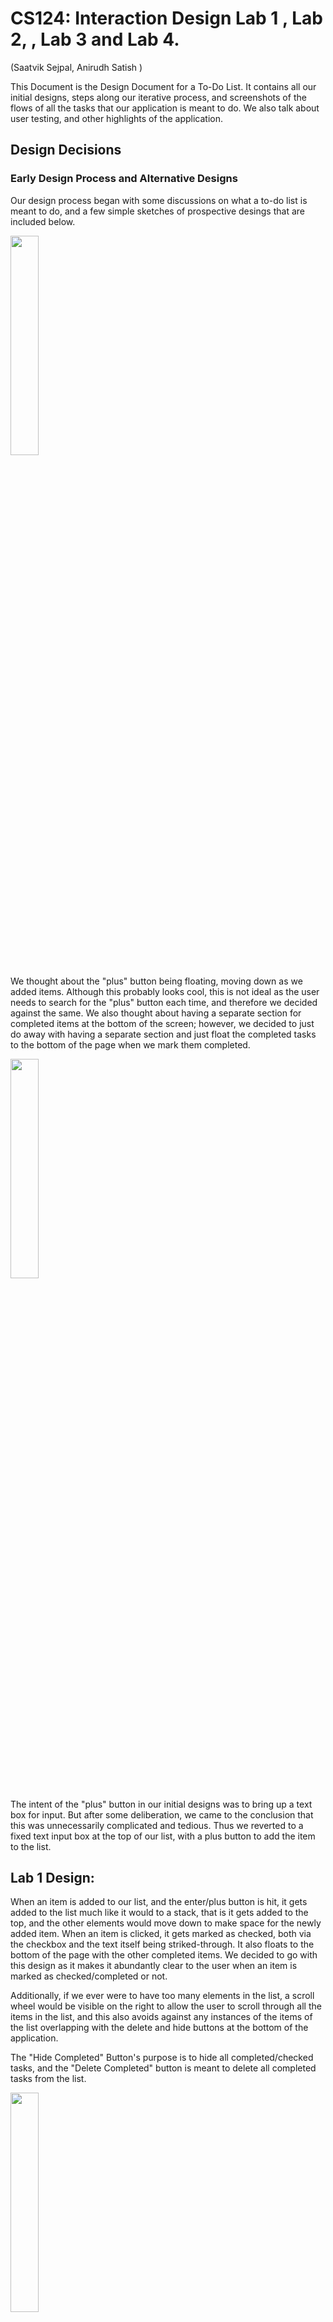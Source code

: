 
# CS124: Interaction Design Lab 1 , Lab 2, , Lab 3 and Lab 4.

(Saatvik Sejpal, Anirudh Satish
)


This Document is the Design Document for a To-Do List. It contains all our initial designs, steps along our iterative process, 
and screenshots of the flows of all the tasks that our application is meant to do. We also talk about user testing, and other highlights of the application. 


## Design Decisions

### Early Design Process and Alternative Designs
Our design process began with some discussions on what a to-do list is meant to do, and a few simple
sketches of prospective desings that are included below.


<img src='Screenshots/Page2.png' text-align='center' width=30%/>

We thought about the "plus" button being floating, moving down as we added items.
Although this probably looks cool, this is not ideal as the user needs to search for the "plus"
button each time, and therefore we decided against the same.
We also thought about having a separate section for completed items at the bottom of the screen; however, we decided
to just do away with having a separate section and just float the completed tasks to the bottom of the page when we mark them
completed.

<img src='Screenshots/Page3.png' text-align='center' width=30%/>

The intent of the "plus" button in our initial designs was to bring up a text box
for input. But after some deliberation, we came to the conclusion that this was unnecessarily
complicated and tedious. Thus we reverted to a fixed text input box at the top of our list, 
with a plus button to add the item to the list.


## Lab 1 Design:

When an item is added to our list, and the enter/plus button is hit, it gets added to the list much like it would to a stack, 
that is it gets added to the top, and the other elements would move down to make space for the newly 
added item. 
When an item is clicked, it gets marked as checked, both via the checkbox and the text itself being striked-through. It also floats to the bottom of the page with the other
completed items.
We decided to go with this design as it makes it abundantly clear to the user when an item is marked as checked/completed or not. 

Additionally, if we ever were to have too many elements in the list, a scroll wheel would be visible on the right to allow the user to scroll through
all the items in the list, and this also avoids against any instances of the items of the list overlapping with the delete and hide buttons
at the bottom of the application. 

The "Hide Completed" Button's purpose is to hide all completed/checked tasks, and the "Delete Completed" button is meant 
to delete all completed tasks from the list.

<img src='Screenshots/Page4.png' text-align='center' width=30%/>


## Lab 2 Design (changes in Lab2 React implementation):

### List items, completed and uncompleted items
In Lab 2, We implement our app using React, to create a working To-Do list. We made some changes to the initial design in this lab
First, when a new item is added, it does not stay at the top of the List like a stack, but we move it to the bottom of the list (of uncompleted tasks)

Next, when an item is checked, we do move it down the list to a section that has all completed items. However, as opposed to moving a newly checked item to the 
very bottom of the list every time, we move it to the completed section, while still maintaining the order in which they were inserted in the 
to-do list.

### Buttons:
Based on feedback from Lab1, we made some changes to our buttons in this iteration of the project. 
Firstly, if a button is in a situation that it cannot/should not be used, we grey it out, and then disable the actions of the same

Therefore, for the add (+) button, until and unless an input is typed in the text box, it remains greyed out, and as soon as we enter/add the typed item
to our to-do list, it gets greyed out again.

Along the same lines, when no items are marked as completed, or when the to-do list is empty, the "hide completed" and "delete completed" buttons are
greyed out to indicate that they cannot be used (have no function). In addition to this, the buttons are disabled so that accidentally clicking on them does not trigger any
unwanted actions

<img src='Screenshots/HideDeleteDeactivated.png' text-align='center' width=30%/>


When the "hide completed" button is clicked to hide items, the delete button becomes grey and disabled so that users do not accidentally delete
items that they cannot see. Therefore, you can only delete completed items from the list if you are in the visibility mode where you can 
see all the items. 

<img src='Screenshots/DeleteDeactivate.png' text-align='center' width=30%/>

Finally, we considered comments from Lab 1 about our buttons for the items resembling radio buttons. However, considering the context that they are in (todo list app)
plus the results from the user testing we did, we decided to keep the same design for the buttons (as they also match our rounded theme without sacrificing usability)

### Alert when Delete button is clicked

We added an alert box for when the "delete completed" button is clicked, warning the user that they are going to make an irreversible change, 
and asking them to confirm if they want to carry out the action, or hit "No" to revert to the initial state of the list (before the delete button was clicked)
For this alert, we used an Alert package called Sweet alert. The documentation for this alert is below. 

We implemented our own CSS to style this alert as to meet the design and theme of our To Do List. 

A small note: The sizes of the "No" and "Yes" are actually the same. But the "No" button looks slightly bigger 
because by default, that is the one that is selected, and if enter is hit, the "No" button is pressed. We thought about
changing this, but then decided that this makes senese, as users cannot accidentally delete items by hitting enter two times. 

Sweet Alert: https://sweetalert.js.org/

<img src='Screenshots/Alertbox.png' text-align='center' width=30%/>



### Changes to Label-Checkbox implementation

To implement editing of items in the Todo List, we removed the functionality of clicking on the label as well to mark the items. Instead, now to mark an item 
as completed, a click on the checkbox is required. Clicking on the label enables editing of the text, and allows the user to change the name/title of any task already 
in the todo List. 

<img src='Screenshots/NewLabelCheck.png' text-align='center' width=30%/>

Additionally, to deal with long tasks (singel task), we implemented a horizontal scrolling mechanism, rather than wrapping. An example of the same is shown below. 
This screenshot is a frame while scrolling to the right to see the full item.

<img src='Screenshots/HorizontalScrolling.png' text-align='center' width=30%/>

### Vertical Scrolling

After thinking about edge cases/possible situations where our initial design might break, we thought about implementing 
a vertical scrolling mechanism to help deal with lists that have a lot of tasks. A picture of the same is attached below for illustration. 
The scroll bar can be seen on the right side of the app. 

<img src='Screenshots/VerticalScrolling.png' text-align='center' width=30%/>


## Lab 3 Design:

To incorporate the added functionality of priority for tasks, we needed to make some substantial changes to our 
design. These were:
1. Adding a dropdown at the top of the application to allow the user to choose what metric they want to sort by.
2. Adding a dropdown by the input field, to allow the user to add the priority of the task they add to the list. However, users who do not care about priority can continue to use the app with no hiccups, as the default priority of 1
   is applied to all the entered items.
3. A dropdown for each task in the list, indicating the current priority, allowing for editing/changing functionality of priorities.
4. To add the dropdown for each list item, we incorporate a one dimensional gridbox for each list item, which is inserted
   into the two dimensional gridbox that holds all the contents of the list, and the buttons and input fields.

Throughout this design, we maintain our design philosophy of greying out all buttons that cannot be used. Therefore, when
there are no items to be filtered, the filter button remains greyed out, and similarly when there is nothing to add, 
the priority button by the input field remains greyed out. 

### 1. Dropdown at the top: 
The dropdown at the top provides three features to the user. We allow the user to filter by Name, Priority, or Date Created . 
The pictures for the flow of performing a sorting task are below. 

#### Filter Button at the beginning of the task:
<img src='Screenshots/FilterButtonStart.png' width=30%/>

#### Filter Button while selecting a metric to filter by:
<img src='Screenshots/FilterButtonIntermediate.png' width=30%/>

#### Filter Button after selecting a metric to filter by:
<img src='Screenshots/FilterButtonEnd.png' width=30%/>

### 2. Dropdown by Input Field:

#### When there is nothing in the input field, the dropdown button remains greyed out
<img src='Screenshots/InputPriorityStart.png' width=30%/>

#### While typing, the button becomes orange to indicate that it can be used.
<img src='Screenshots/InputPriorityAdding.png' width=30%/>

#### Clicking on the button gives the following dropdown.
<img src='Screenshots/InputPriorityInter.png' width=30%/>

#### After selecting the priority, and enter/item is added. 
Then, the item is added, and the next priority remains the same.
This allows users to enter multiple items in quick succession with the same priority.

<img src='Screenshots/InputPriorityEnd.png' width=30%/>

### 3. Dropdown button for each task item in the list:

#### Before editing the priority of the task, screen looks like this.
<img src='Screenshots/TaskPriorityStart.png' width=30%/>

#### Screen while editing the priority:
<img src='Screenshots/TaskPriorityInter.png' width=30%/>

#### Screen After priority is edited:
<img src='Screenshots/TaskPriorityEnd.png' width=30%/>

## Lab 4 Design:
For this Lab, we added more functionality to our application. These were accessibility (both tabbing and voice over), multiple list functionality and support for multiple
screen sizes. 

### Accessibility:
TODO
Tabbing follows the order of HTML as it is generated. During all our labs, we were conscious about this, and ensured
that we generated our HTML in the order we want it displayed. Therefore, tabbing through the application (including shift+tab for going in the backward direction) works
really well. Additionally, using the spacebar/enter key to select, move to different pages of the application depending on what the feature is 
is needed. Exactly how these mechanics work is addressed in our YouTube video linked below!

### Multiple Lists:

Multiple lists is a must-have feature in any good To-Do list. Now that we have a much better understanding of React, and components, 
we were able to implement the same with little to no hiccups. The design for this follows our philosophy that we used for items in our single list To-Do List. 
When the application is opened, a screen with all the lists is shown (if any exists, else empty), and adding a new TaskList is the same as adding a new item. The TaskList name is entered in the text input field, 
and then it is added to the "List of Lists" or "List of TaskLists". 

Each TaskList name can be edited by clicking on it, much like the items in the To-Do List. Then, for each TaskList, there is a "Go" button, which when clicked 
opens the "TO-Do List" for that TaskList. Once inside a particular list, we also have a "back" button to allow the user to come back to the main screen with all the different TaskLists, to do other actions. 
There is also a delete button, which allows users to delete entire TaskLists individually. However, since deleting a whole TaskList
is a big task (in that you do not want any mistakes), we have an alert pop up to indicate to the user that this is an irreversible action, asking for confirmation to proceed. 
We also have a delete-all-lists button that is pretty self explanatory. It deletes all the TaskList, and therefore all the individual tasks in all the TaskLists. Naturally, as this is also a potentially dangerous action, 
we have an alert box asking for confirmation from the user that they intend to do the indicated action. 

There are some pictures below to show this new features. 

Homepage:

<img src='Screenshots/ListOfTasklistsHome.png' width=30%/>

Inside a particular TaskList:

<img src='Screenshots/IndicateBackButton.png' width=30%/>

### Multiple Screen Sizes:

Responsive design is a very important component of an application, that allows it to be used on different sized devices, from different manufacturers. 
While our design works for mobiles, desktops and iPads in both landscape and Portrait mode, the way our CSS works allows the application to be viewed in all sizes of screen in between and larger than these three mentioned
sizes, which we think is very cool and important. That is, not only does it work on Moto G4, but also on other mobile devices, and other tablets, and desktop sizes and aspect ratios. 

When used on larger screens, our application is not just a zoomed in version of the mobile screen, but the extra screen real estate is used for more items/tasks/TaskLists
to be visible at once without scrolling. We do have slightly larger fonts for bigger displays just to make it easier on the user to parse the information, and use the application to its best potential. 

A few pictures indicating the application in a few different screen sizes are below (not all)!:

Desktop: 

<img src='Screenshots/DesktopTaskList.png' width=30%/>

Phone Landscape:

<img src='Screenshots/MobileLandscape.png' width=30%/>

iPad Portrait:

<img src='Screenshots/IpadPortrait.png' width=30%/>

iPad Landscape:

<img src='Screenshots/IpadLandscape.png' width=30%/>

iPad Landscape List of TaskLists view:

<img src='Screenshots/IpadLandscapeLists.png' width=30%/>


## User Testing:

### Lab 1 (static app)
We showed our project to one of our roommates, who we will refer to as Person A in this section. As we do not have a working 
page/application due to the lack of javascript, we just spoke about the design, their first thoughts on how useable it was, etc. 

Person A believed that our application was quite clear on how to add elements to the to-do list, which was via the text input at the top
followed by an enter keystroke, or hitting the plus button. Additionally, they liked our idea of how checked items/completed items 
would float down the list and pile up at the bottom of the list, creating a clear demarcation between uncompleted and completed tasks. 

They did mention something that we feel could be useful if we are ever to actually implement javascript for this application. To edit 
items that are already in the list, they felt that a long press on mobile was the most intuitive and logical way to edit tasks. 
Therefore, we would like to add this functionality in our future implementation. 

### Lab 2

#### Person B:
(This user testing was done before the complete version of the app was done. i.e, the alert box was not implemented, along with some other teething issues
such as wrapping)
Person B also had positive feedback about our application. They were impressed by how hitting enter while adding an item added it to our list. 
They also suggested that when the hide completed button was clicked, and the completed items were hidden, the delete button should be deactivated, so that users do not accidentally delete something they did not intend to.
(This feedback was implemented in our final version). Person B also spoke about how it would be nice if when they checked an item to mark as completed, if it first visually showed itself being checked, and then moving 
to its respective place in the lower portion of the list rather than immediately jumping there. They also said, that when adding an item to a list, the focus in the List changed to that item. This would be particularly useful when there are 
a lot of items in the list, and the user gets lost when adding new stuff to an already large list. This is something that we have tried to implement, but are stumbling on in the final stages. 

Person B was also impressed with the vertical scrolling to accomadate for very large lists with a lot of items. 


#### Person C:
Person C thought that our app was overall quite intuitive and easy to use. They were particularly happy that clicking the "Enter" key
while adding a task actually created it and that they did not have to click on the "+" button. Furthermore, they were also impressed by the 
Alert Box that shows up when a user attempts to delete a task. One thing that Person C thought was not immediately obvious, was that the tasks were editable
on click. At the moment, we could not think of a way to make it more obvious while maintaining our minimal design, but we will give it more thought in future labs.
Person C also thought that when a task is too long, it was perhaps not convenient that the task extends on the same line and allows the user to scroll horizontally.
While we do note Person C's thoughts, we were having trouble wrapping the text of a task that was too long correctly.


### Lab 3

#### Person D: 
This user testing was done before the complete version of our application for this lab was completed. 
This person's feedback really helped and resulted in some changes in our delpoyed model. 
This user, while adding items to our list, did not know what the 1, 2, 3 referred to priorities. At this stage, 
the dropdown in our input field for priority did not have any text, and was simply 1, 2, 3 as well. So the user was confused, and assumed that
these numbers implied how long it should take them to complete the task. Therefore, we took this feedback, and edited the 
priority button in the input field to have the text priority while loading as its default value, so that users know what it is. 

Person D also commented on how the dropdown for the filter button said "Created", and suggested that "Created Date" would be more
informative, and we took this advice and made the required change to our app. 
This user also really liked our alert that pops up when deleted items are deleted. 


### Lab 4

#### Person E: 


#### Person F:

## Screenshots and Images from our implementation:

Attached below is a screenshot of our application at a random stage, with some items in the list, and some items marked as checked.

<img src='Screenshots/MainHTMLPic.png' width=30%/>


We also have images from different stages of our application to show the flow when completing the different tasks that it is intended to do. 

For all the following Flows below are flows for any particular TaskList. Since we just added our List of TaskLists functionality, there is a slight to change to this flow 
The root flow in each TaskList remains the same, except going to that particular TaskList requires the additional step of clicking "GO" on the corresponding TaskList. 


### Task 1: Adding a task to an empty list

To add an item, simply type in the input text box at the top of the app, and then hit "Enter/Return" on your keyboard, or the + button
to add the item to the list.

Screen at the Beginning of the task: 

<img src='Screenshots/PreTask1.png' width=30%/>

Screen during the process of adding an item to the list:

<img src='Screenshots/IntermediateTask1.png' width=30%/>

Screen after adding said item to the list:

<img src='Screenshots/PostTask1.png' width=30%/>

### Task 2: Adding an element to a non-empty List

To add an item, simply type in the input text box at the top of the app, and then hit "Enter/Return" on your keyboard, or the + button
to add the item to the list.

Screen at the Beginning of the task:

<img src='Screenshots/PreTask2.png' width=30%/>

Screen during the process of adding the item to the list:

<img src='Screenshots/IntermediateTask2.png' width=30%/>

Screen after adding said item to the list:

<img src='Screenshots/PostTask2.png' width=30%/>

Here we can see how our app deals with new items when there are already existing things to do. 
It simply adds it to the bottom of the unchecked portion of the list (if there are any checked items). Therefore, a newly added item floats down the list
and gets added just above completed items (if any)


### Task 3: Mark an Item completed

To mark an item as completed, simply click on the check button on the left, and this marks the item as completed. 

Screen at the Beginning of the task:

<img src='Screenshots/PreTask3.png' width=30%/>

Screen after marking item as completed:

<img src='Screenshots/PostTask3.png' width=30%/>

Our app moves the completed items to the bottom of the list, as talked about earlier, therefore grouping all
completed and uncompleted items together. 

### Task 4: Rename an item in the list:

To rename a task, a click on the text is all that is required. Once done editing, simply click away (in a different position) or 
hit enter

Screen at the Beginning of the task:

<img src='Screenshots/PreTask4.png' width=30%/>

Screen during the process of renaming the item:

<img src='Screenshots/IntermediateTask4.png' width=30%/>

Screen after renaming the item:

<img src='Screenshots/PostTask4.png' width=30%/>

To rename the item, our text is editable, and thus when a user clicks on the text, they are able 
to rename that to whatever they please. whether this be completely removing text, or adding some more. 


### Task 5: To show only uncompleted items

To accommodate this task, we have a button called "Hide Completed", which is pretty self explanatory. 
On clicking this button, the application will hide all completed tasks from the user, and the button's text changes
to show all. Clicking this button show all will revert to the stage where all tasks, both completed and uncompleted are visible

Screen at the Beginning of the task:

<img src='Screenshots/PreTask5.png' width=30%/>

Screen after clicking hide completed button:

<img src='Screenshots/PostTask5.png' width=30%/>

### Task 6: Delete all completed tasks:

For this function, our app has a "delete completed" button, which when clicked will bring up an alert tab, 
asking the user to confirm their action, or revert back. If they chose to delete all items delete all items that are marked as checked/completed in the list, leaving only the uncompleted 
tasks on the screen. Unlike hide completed tasks, this is not reversible, and actually removes them, rather
than just not showing the completed tasks. 

Screen at the Beginning of the task:

<img src='Screenshots/PreTask6.png' width=30%/>

Screen during the alert pop up: 

<img src='Screenshots/IntermediateTask6.png' width=30%/>

Screen after deleting all completed tasks (if yes):

<img src='Screenshots/PostTask6.png' width=30%/>

Screen if No/Cancel is hit: 

<img src='Screenshots/PreTask6.png' width=30%/>

The flows for a few additional things that we thought would be good to elaborate on are mentioned below.

### Task 7: Going to the TaskList named Homework:

Screen when on the main page of the application:

<img src='Screenshots/GoingToTaskListBeginning.png' width=30%/>

Screen while selecting Go button:

<img src='Screenshots/GoingToTaskListIntermediate.png' width=30%/>

Screen after clicking Go Button:

<img src='Screenshots/GoingToTaskListEndpng' width=30%/>

There is a loading screen with a spinning wheel that shows as the page is loaded. This is more visible on lower end devices, or with throttling/bad internet. 


### Task 8: Deleting a TaskList:

Screen when inside that TaskList:

<img src='Screenshots/DeletingTasklistBeginning.png' width=30%/>

Screen after clicking Back:

<img src='Screenshots/DeletingTasklistInter1.png' width=30%/>

Screen after clicking the Trash can corresponding to this List:

<img src='Screenshots/DeletingTasklistInter2.png' width=30%/>

Screen after confirming the deletion:

<img src='Screenshots/DeletingTasklistEnd.png' width=30%/>

The other flows, such as creating a new list, deleting all lists, editing a list follow the same philosophy that was and continues to be used with individual tasks in their TaskLists. Thus we do not mention and have pictures for all these tasks, but do mention that they 
are the same in terms of how to do them, with the exception that no marking lists as checked. The analogous thing to do here is to simply delete
the entire list when completed (or keep it. Upto the user).

## Challenges Faced

### Lab 1
Our initial mistake was in understanding the purpose of this lab. We thought that we had to make a fully functioning JavaScript based
Web App that would allow all the To-Do List functionalities. Hence, we spent a few hours, initially working in Raw JS trying to make this a
proper To-Do List. After we realized that the task was to simply make static webpages, our process went a lot more smoothly and we did not face any really 
problematic challenges. 

I think the primary thing that we struggled with was just not being able to align elements correctly with GridBoxes.
Also, it took us a while to select a font that we were happy with because some of the initial fonts we chose had weird ways of
displaying hyphens. Hence, we finally arrived at the QuickSand font which is a Google Font (and we think it looks pretty good!).


### Lab 2
One of the first challenges we faced was when we were trying to make completed items float below our uncompleted items was that the text of our item would move down; however,
the item that takes its place would be marked as completed. This bug took us a really long time to figure out until we realized that we had to use keys so that React would know
which list item actually needs to be moved where.

Another challenge we faced was wrapping the text in the same alignment as the first line of the task. The text would wrap below the checkbox and we were unable to find a fix for this.
Hence, we changed our implementation so that if a task was too long it would continue on the same line and provide a horizontal scroll bar.

### Lab 3
We struggled a lot with understanding the filtering and how firestore implements this. The thing that took us a while to figure out 
was how to re-render the React app when the filter query is run, on the new filtered data. We managed to overcome the issue by
using two different queries, one that uses an OrderBy clause when filter is active, and one that is just our default query when we just want to pull the data as is from firestore. 

Another big issue we had this lab was getting the app working simultaneously on two different tabs or devices. We were very puzzled 
as this functionality seemed to work in most instances, but not completely. For instance, adding an item/editing an item worked well, and
we could see the update on the other tabs when the change was made on one. However, when an item was marked as checked, or the priority of the same
was changed, the changes were not showing on the other devices. It took us a while to debug this, but we figured it out, and the issue was with
us using a React state, when the props could be used directly. 

### Lab 4

The most challenging part of this lab was making it usable in multiple screen sizes. Playing around with a lot of @media screen queries was tedious, but it paid off in the end.
To accomplish this goal of usability in different screen sizes, we had to make some under the hood changes to our implementation, such as adding flex-boxes (grid-boxes with one row)
in multiple other locations. We also had to revert from coding all our CSS in Pixels to percentages and "fr", which was tedious, but made us realize that using percentages is usually the way to go when
creating an application, and to always/most of the time start with that as the foundation. 

Another slightly challenging this lab was implementing the List of TaskLists. It took us a bit to visualize what this would entail, 
how we would create this new component/components and integrate it into our app. This entailed creating new components, and calling them from our App.js, 
and making a host of changes to how the data was stored in our database (adding another layer of nesting). We also had to make 
changes to how we used firebase queries, and functions that called firebase functions to do operations on the database. However, once we understood 
how to do this, it was smooth sailing from there on. 

## Part of the Design you are most proud of: 

We are quite proud of the color scheme that we ended up using. We both think that we are not super artistic and hence are quite proud of how pleasing
our To-Do List looks. The general minimalist design that we have come up with also looks quite nice in our opinion with the rounded corners of all the elements on the page.

We are really happy with the way our completed items move to the bottom portion of the list. We are proud of how we implemented this and also that we understand how it works. 

We are also quite pleased with the SWAL alert box that we have when the delete button is clicked. We were able to style this in an attractive way that matched our 
app. 


### Lab 3:
We are very proud of how our app turned out this week. Firstly, the new buttons we added do not clog the screen. 
They are quite nice in their location with regards to the other elements. Also, the philosophy we have of greying out the buttons 
when they are not in a position to be used is incorporated with all of these buttons, and we are quite pleased with that. 

When a metric for sorting is selected, and changes are made to the tasks in the list, its position changes dynamically. That is, 
it slots into its required position according to the filter as soon as the change is made. We think this is pretty cool, and are really happy with this functionality. 

We are also proud of our alignment of elements in this application. We used the advice from the guest lecture from Wednesday's class
and applied the same to our app. We tried our best to align elements with something else, and we think this turned out really well. 


### Lab 4:
We are really proud of our overall implementation and how this app turned out. We are very pleased with our drive to stick to a design philosophy throughout the development of this application, 
and even when implementing the List of TaskLists. 
We are also very pleased with the ability of our application to handle different screen sizes and be usable in all of them including landscape mode on devices that support this feature. 

Another thing that we are proud of, that is a feature we have carried over from lab 4, but worked really hard to maintain across all screen sizes is alignment. 
Aligning the different elements with each other, as the screen changed in size was quite challenging, but quite satisfying once we finished. 

Additionally, we are happy with the accessibility that this application has. That is, it is easy to 
use with the keyboard only. Also, this is the first time we are using Aria-labels in such a widespread manner, and we are happy with how it turned out. 

Finally, during our user testing, we got feedback that our app is intuitive, easy to use, and looks visually appealing. This feedback from our users really made us very proud.  
